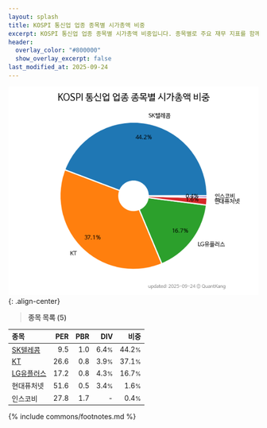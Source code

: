 ```yaml
---
layout: splash
title: KOSPI 통신업 업종 종목별 시가총액 비중
excerpt: KOSPI 통신업 업종 종목별 시가총액 비중입니다. 종목별로 주요 재무 지표를 함께 표시합니다.
header:
  overlay_color: "#800000"
  show_overlay_excerpt: false
last_modified_at: 2025-09-24
---
```



![KOSPI 통신업 업종 종목별 시가총액 비중](/stats/sector/images/kospi_업종_통신업_종목.png){: .align-center}


> **종목 목록 (5)**<a id="list"></a>

| **종목** | **PER** | **PBR** | **DIV** | **비중** |
| :------- | ------: | ------: | ------: | -------: |
| [SK텔레콤](/017670/) | 9.5 | 1.0 | 6.4<small>%</small> | 44.2<small>%</small> |
| [KT](/030200/) | 26.6 | 0.8 | 3.9<small>%</small> | 37.1<small>%</small> |
| [LG유플러스](/032640/) | 17.2 | 0.8 | 4.3<small>%</small> | 16.7<small>%</small> |
| 현대퓨처넷 | 51.6 | 0.5 | 3.4<small>%</small> | 1.6<small>%</small> |
| 인스코비 | 27.8 | 1.7 | - | 0.4<small>%</small> |

{% include commons/footnotes.md %}